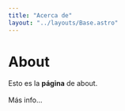 ```yaml
---
title: "Acerca de"
layout: "../layouts/Base.astro"
---
```


# About

Esto es la <b>página</b> de about.<br><br>
Más info...